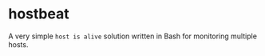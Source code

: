 hostbeat
========

A very simple `host is alive` solution written in Bash for monitoring multiple hosts.